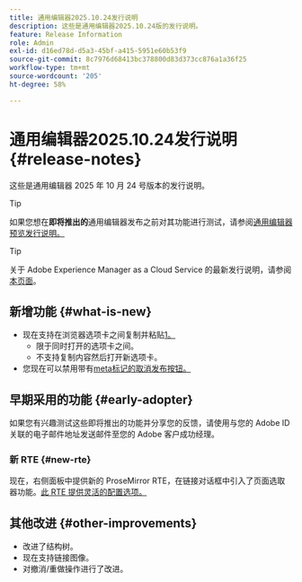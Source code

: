 ```yaml
---
title: 通用编辑器2025.10.24发行说明
description: 这些是通用编辑器2025.10.24版的发行说明。
feature: Release Information
role: Admin
exl-id: d16ed78d-d5a3-45bf-a415-5951e60b53f9
source-git-commit: 8c7976d68413bc378800d83d373cc876a1a36f25
workflow-type: tm+mt
source-wordcount: '205'
ht-degree: 58%

---
```



# 通用编辑器2025.10.24发行说明 {#release-notes}

这些是通用编辑器 2025 年 10 月 24 号版本的发行说明。

>[!TIP]
>
>如果您想在&#x200B;**即将推出的**&#x200B;通用编辑器发布之前对其功能进行测试，请参阅[通用编辑器预览发行说明。](/help/release-notes/universal-editor/preview.md)

>[!TIP]
>
>关于 Adobe Experience Manager as a Cloud Service 的最新发行说明，请参阅[本页面](/help/release-notes/release-notes-cloud/release-notes-current.md)。

## 新增功能 {#what-is-new}

* 现在支持在浏览器选项卡之间复制并粘贴[1。](/help/sites-cloud/authoring/universal-editor/authoring.md#copy-paste)
   * 限于同时打开的选项卡之间。
   * 不支持复制内容然后打开新选项卡。
* 您现在可以禁用带有[meta标记的取消发布按钮。](/help/implementing/universal-editor/customizing.md#meta-tags)

## 早期采用的功能 {#early-adopter}

如果您有兴趣测试这些即将推出的功能并分享您的反馈，请使用与您的 Adobe ID 关联的电子邮件地址发送邮件至您的 Adobe 客户成功经理。

### 新 RTE {#new-rte}

现在，右侧面板中提供新的 ProseMirror RTE，在链接对话框中引入了页面选取器功能。[此 RTE 提供灵活的配置选项。](/help/implementing/universal-editor/configure-rte.md)

## 其他改进 {#other-improvements}

* 改进了结构树。
* 现在支持链接图像。
* 对撤消/重做操作进行了改进。